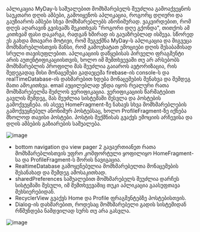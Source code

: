 აპლიკაცია MyDay-ს საშუალებით მომხმარებელს შეუძლია გამოაქვეყნოს საუკთარი დღის ამბები, გამოიყენოს აპლიკაცია, როგორც დღიური და გაუზიაროს ამბები სხვა მომხმარებლებს ანონიმურად. ვაკვირდებით, რომ დღეს აღარავინ გვისვამს შეკითხვას "როგორი დღე გქონდა", თითქოს ამ კითხვამ ფასი დაკარგა, რადგან ხშირად ის გაუაზრებლად ისმევა. სწორედ ეს გახდა მთავარი მოტივი, რომ შეგვქმნა MyDay-ს აპლიკაცია და მიგვეცა მომხმარებლისთვის შანსი, რომ გამოეხატათ ემოციები დღის შესაბამისად სრული თავისუფლებით. აპლიკაციის დაწყებისას პირველი ფრაგმენტი არის აუთენტიფიკაციისთვის, ხოლო იმ შემთხვევაში თუ არ არსებობს მომხმარებლის პროფილი მას შეუძლია გაიაროს ავტორიზაცია, რის შედეგადაც მისი მონაცემები გადაეცემა firebase-ის console-ს და realTimeDatabase-ის დახმარებით ხდება მონაცემების შენახვა და შემდეგ მათი ამოკითხვა. email აუცილებლად უნდა იყოს რეალური რათა მომხმარებელმა შეძლოს ვერიფიკაცია. ვერიფიკაციის წარმატებით გავლის შემდეგ, მას შეუძლია სისტემაში შესვლა და პოსტების გამოქვეყნება. ის ასევე HomeFragment-ზე ნახავს სხვა მომხმარებლების გამოქვეყნებულ ანონიმურ პოსტებსაც, ხოლო ProfileFragment-ზე იქნება მხოლოდ თავისი პოსტები. პოსტის შექმნისას გვაქვს ემოციის არჩევისა და დღის ამბების გაზიარების საშუალება.

![image](https://user-images.githubusercontent.com/115710162/213545758-cb4122f0-696c-4620-84e8-a58937e6c82d.png)

* bottom navigation და view pager 2 გავაერთიანეთ რათა მომხმარებლისთვის უფრო კომფორტული ყოფილიყო HomeFragment-სა და ProfileFragment-ს შორის ნავიგაცია. 
* RealtimeDatabase გამოყენებულია მომხმარებელთა მონაცემების შესანახად და შემდეგ ამოსაკითხად.
* sharedPreferences საშუალებით მომხმარებელს შეუძლია დარჩეს სისტემაში შესული, იმ შემთხვევაშიც თუკი აპლიკაცია გაასუფთავა მეხსიერებიდან.
* RecyclerView გვაქვს Home და Profile ფრაგმენტებზე პოსტებისთვის.
* Dialog-ის დახმარებით, როდესაც მომხმარებელი გადის სისტემიდან რწმუნდება ნამდვილად სურს თუ არა გასვლა.

![image](https://user-images.githubusercontent.com/115710162/213546028-1a5d59ce-3862-4828-9db5-7f6795c277cc.png)


